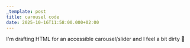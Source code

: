 ```yaml
---
_template: post
title: carousel code
date: 2025-10-16T11:58:00.000+02:00
---
```

I'm drafting HTML for an accessible carousel/slider and I feel a bit dirty 😬
